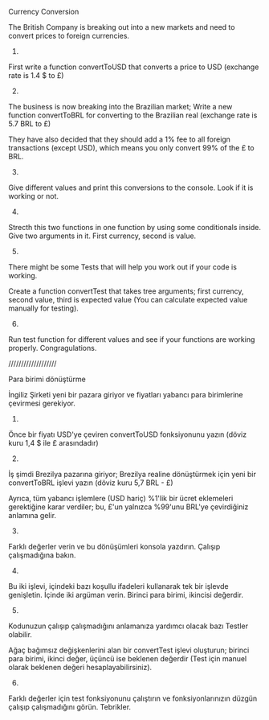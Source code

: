 Currency Conversion

The British Company is breaking out into a new markets and need to convert prices to foreign currencies.

1.
First write a function convertToUSD that converts a price to USD (exchange rate is 1.4 $ to £)

2.
The business is now breaking into the Brazilian market;
Write a new function convertToBRL for converting to the Brazilian real (exchange rate is 5.7 BRL to £)

They have also decided that they should add a 1% fee to all foreign transactions (except USD), which means you only convert 99% of the £ to BRL.

3.
Give different values and print this conversions to the console. Look if it is working or not.

4.
Strecth this two functions in one function by using some conditionals inside. Give two arguments in it. First currency, second is value.

5.
There might be some Tests that will help you work out if your code is working.

Create a function convertTest that takes tree arguments; first currency, second value, third is expected value (You can calculate expected value manually for testing).

6.
Run test function for different values and see if your functions are working properly.
Congragulations.




///////////////////




Para birimi dönüştürme

İngiliz Şirketi yeni bir pazara giriyor ve fiyatları yabancı para birimlerine çevirmesi gerekiyor.

1.
Önce bir fiyatı USD'ye çeviren convertToUSD fonksiyonunu yazın (döviz kuru 1,4 $ ile £ arasındadır)

2.
İş şimdi Brezilya pazarına giriyor;
Brezilya realine dönüştürmek için yeni bir convertToBRL işlevi yazın (döviz kuru 5,7 BRL - £)

Ayrıca, tüm yabancı işlemlere (USD hariç) %1'lik bir ücret eklemeleri gerektiğine karar verdiler; bu, £'un yalnızca %99'unu BRL'ye çevirdiğiniz anlamına gelir.

3.
Farklı değerler verin ve bu dönüşümleri konsola yazdırın. Çalışıp çalışmadığına bakın.

4.
Bu iki işlevi, içindeki bazı koşullu ifadeleri kullanarak tek bir işlevde genişletin. İçinde iki argüman verin. Birinci para birimi, ikincisi değerdir.

5.
Kodunuzun çalışıp çalışmadığını anlamanıza yardımcı olacak bazı Testler olabilir.

Ağaç bağımsız değişkenlerini alan bir convertTest işlevi oluşturun; birinci para birimi, ikinci değer, üçüncü ise beklenen değerdir (Test için manuel olarak beklenen değeri hesaplayabilirsiniz).

6.
Farklı değerler için test fonksiyonunu çalıştırın ve fonksiyonlarınızın düzgün çalışıp çalışmadığını görün.
Tebrikler.